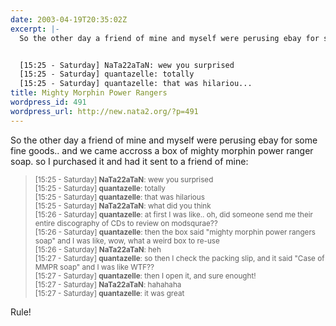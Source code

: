 ```yaml
---
date: 2003-04-19T20:35:02Z
excerpt: |-
  So the other day a friend of mine and myself were perusing ebay for some fine goods.. and we came accross a box of mighty morphin power ranger soap. so I purchased it and had it sent to a friend of mine:


  [15:25 - Saturday] NaTa22aTaN: wew you surprised
  [15:25 - Saturday] quantazelle: totally
  [15:25 - Saturday] quantazelle: that was hilariou...
title: Mighty Morphin Power Rangers
wordpress_id: 491
wordpress_url: http://new.nata2.org/?p=491
---
```


So the other day a friend of mine and myself were perusing ebay for some fine goods.. and we came accross a box of mighty morphin power ranger soap. so I purchased it and had it sent to a friend of mine:

<blockquote><small>
[15:25 - Saturday] <b>NaTa22aTaN</b>: wew you surprised<br/>
[15:25 - Saturday] <b>quantazelle</b>: totally<br/>
[15:25 - Saturday] <b>quantazelle</b>: that was hilarious<br/>
[15:25 - Saturday] <b>NaTa22aTaN</b>: what did you think<br/>
[15:26 - Saturday] <b>quantazelle</b>: at first I was like.. oh, did someone send me their entire discography of CDs to review on modsqurae??<br/>
[15:26 - Saturday] <b>quantazelle</b>: then the box said "mighty morphin power rangers soap" and I was like, wow, what a weird box to re-use<br/>
[15:26 - Saturday] <b>NaTa22aTaN</b>: heh<br/>
[15:27 - Saturday] <b>quantazelle</b>: so then I check the packing slip, and it said "Case of MMPR soap" and I was like WTF??<br/>
[15:27 - Saturday] <b>quantazelle</b>: then I open it, and sure enought! <br/>
[15:27 - Saturday] <b>NaTa22aTaN</b>: hahahaha<br/>
[15:27 - Saturday] <b>quantazelle</b>: it was great<br/>
</small>
</blockquote>
Rule!
